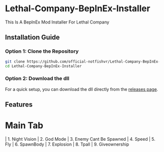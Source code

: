 # Lethal-Company-BepInEx-Installer
This Is A BepInEx Mod Installer For Lethal Company


## Installation Guide

### Option 1: Clone the Repository

```bash
git clone https://github.com/official-notfishvr/Lethal-Company-BepInEx-Installer.git
cd Lethal-Company-BepInEx-Installer
```

### Option 2: Download the dll

For a quick setup, you can download the dll directly from the [releases page]().

## Features

# Main Tab

| 1. Night Vision
| 2. God Mode
| 3. Enemy Cant Be Spawned
| 4. Speed
| 5. Fly
| 6. SpawnBody
| 7. Explosion
| 8. Tpall
| 9. Giveownership
